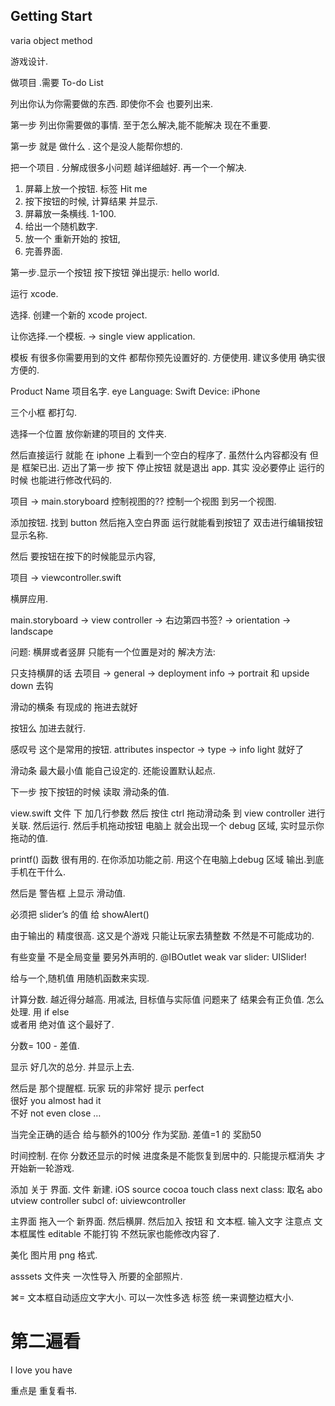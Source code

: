 ## Getting Start
varia 
object
method


游戏设计.

做项目 .需要  To-do List

列出你认为你需要做的东西. 即使你不会 也要列出来.

第一步 列出你需要做的事情. 至于怎么解决,能不能解决 现在不重要.

第一步 就是 做什么 . 这个是没人能帮你想的.

把一个项目 . 分解成很多小问题 越详细越好. 再一个一个解决.




1.  屏幕上放一个按钮. 标签 Hit me
2. 按下按钮的时候,  计算结果 并显示.
3. 屏幕放一条横线. 1-100.
4. 给出一个随机数字.
5. 放一个 重新开始的 按钮,
6. 完善界面.




第一步.显示一个按钮  按下按钮 弹出提示: hello world.

运行 xcode.

选择. 创建一个新的 xcode project.

让你选择.一个模板.
 → single view application.

模板 有很多你需要用到的文件 都帮你预先设置好的. 方便使用. 建议多使用 确实很方便的.


Product Name 项目名字. eye
Language: Swift
Device: iPhone

三个小框 都打勾.





选择一个位置 放你新建的项目的 文件夹.

然后直接运行 就能 在 iphone 上看到一个空白的程序了. 虽然什么内容都没有 但是 框架已出.  迈出了第一步
按下 停止按钮 就是退出 app. 其实 没必要停止  运行的时候 也能进行修改代码的.

项目 → main.storyboard   控制视图的?? 控制一个视图 到另一个视图.



添加按钮. 找到 button 然后拖入空白界面 运行就能看到按钮了 双击进行编辑按钮显示名称.



然后 要按钮在按下的时候能显示内容,

项目 → viewcontroller.swift 



横屏应用.

main.storyboard → view controller → 右边第四书签? → orientation → landscape

问题: 横屏或者竖屏  只能有一个位置是对的
解决方法:


只支持横屏的话  去项目 → general → deployment info →  portrait 和 upside down 去钩

滑动的横条 有现成的   拖进去就好

按钮么  加进去就行.

感叹号  这个是常用的按钮.    attributes inspector → type → info light   就好了


滑动条 最大最小值 能自己设定的.  还能设置默认起点.

下一步  按下按钮的时候 读取 滑动条的值.

view.swift 文件 下 加几行参数
然后 按住 ctrl 拖动滑动条 到 view controller  进行关联.
然后运行.  然后手机拖动按钮  电脑上 就会出现一个 debug 区域, 实时显示你拖动的值.

printf() 函数 很有用的. 在你添加功能之前. 用这个在电脑上debug 区域 输出.到底手机在干什么.

然后是 警告框 上显示 滑动值.

必须把  slider’s 的值 给 showAlert()

由于输出的 精度很高. 这又是个游戏 只能让玩家去猜整数  不然是不可能成功的.

有些变量 不是全局变量 要另外声明的.
@IBOutlet weak var slider: UISlider!

给与一个,随机值  用随机函数来实现.



计算分数.
越近得分越高. 用减法, 目标值与实际值
问题来了   结果会有正负值. 怎么处理.
用 if else  
或者用 绝对值 这个最好了.

分数= 100 - 差值.


显示 好几次的总分. 并显示上去.

 

然后是 那个提醒框.
玩家 玩的非常好 提示 perfect  
很好 you almost had it  
不好 not even close …

当完全正确的适合 给与额外的100分 作为奖励. 差值=1 的 奖励50

时间控制.
在你 分数还显示的时候 进度条是不能恢复到居中的. 只能提示框消失 才开始新一轮游戏.

添加  关于 界面.
文件 新建. iOS source cocoa touch class next
class: 取名 abo utview controller
subcl of: uiviewcontroller

主界面 拖入一个 新界面.
然后横屏.
然后加入 按钮 和 文本框.
输入文字
注意点  文本框属性  editable 不能打钩 不然玩家也能修改内容了.

美化  图片用 png 格式.

asssets 文件夹  一次性导入 所要的全部照片.

⌘= 文本框自动适应文字大小.
可以一次性多选 标签 统一来调整边框大小.





# 第二遍看
I love you have 

重点是 重复看书.




